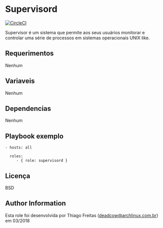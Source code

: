 Supervisord
=========

[![CircleCI](https://circleci.com/gh/deadc/deadcow.supervisord/tree/master.svg?style=shield)](https://circleci.com/gh/deadc/deadcow.supervisord/tree/master)

Supervisor é um sistema que permite aos seus usuários monitorar e controlar uma série de processos em sistemas operacionais UNIX like.

Requerimentos
------------
Nenhum

Variaveis
--------------

Nenhum

Dependencias
------------

Nenhum

Playbook exemplo
----------------

    - hosts: all
    
      roles:
         - { role: supervisord }

Licença
-------

BSD

Author Information
------------------

Esta role foi desenvolvida por Thiago Freitas (deadcow@archlinux.com.br) em 03/2018

